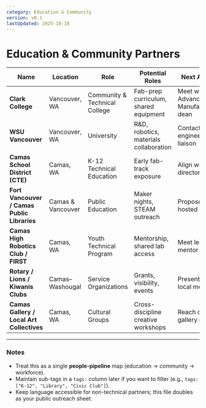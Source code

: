 ```yaml
---
category: Education & Community
version: v0.1
lastUpdated: 2025-10-18
---
```


# Education & Community Partners

| Name | Location | Role | Potential Roles | Next Action | Priority |
|------|-----------|------|-----------------|--------------|-----------|
| **Clark College** | Vancouver, WA | Community & Technical College | Fab-prep curriculum, shared equipment | Meet with Advanced Manufacturing dean | 🔴 High |
| **WSU Vancouver** | Vancouver, WA | University | R&D, robotics, materials collaboration | Contact engineering liaison | 🟠 Medium |
| **Camas School District (CTE)** | Camas, WA | K-12 Technical Education | Early fab-track exposure | Align with CTE director | 🟠 Medium |
| **Fort Vancouver / Camas Public Libraries** | Camas & Vancouver | Public Education | Maker nights, STEAM outreach | Propose co-hosted series | 🟠 Medium |
| **Camas High Robotics Club / FIRST** | Camas, WA | Youth Technical Program | Mentorship, shared lab access | Meet lead mentor | 🟠 Medium |
| **Rotary / Lions / Kiwanis Clubs** | Camas–Washougal | Service Organizations | Grants, visibility, events | Present at local meeting | 🟢 Low |
| **Camas Gallery / Local Art Collectives** | Camas, WA | Cultural Groups | Cross-discipline creative workshops | Reach out to gallery owner | 🟢 Low |

---

### Notes
- Treat this as a single **people-pipeline** map (education → community → workforce).  
- Maintain sub-tags in a `tags:` column later if you want to filter (e.g., `tags: ["K-12", "Library", "Civic Club"]`).  
- Keep language accessible for non-technical partners; this file doubles as your public outreach sheet.
